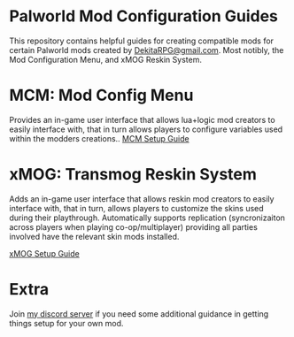 # Palworld Mod Configuration Guides
This repository contains helpful guides for creating compatible mods for certain Palworld mods created by DekitaRPG@gmail.com. Most notibly, the Mod Configuration Menu, and xMOG Reskin System. 


# MCM: Mod Config Menu
Provides an in-game user interface that allows lua+logic mod creators to easily interface with, that in turn allows players to configure variables used within the modders creations.. 
[MCM Setup Guide](/guides/mcm/readme.md)

# xMOG: Transmog Reskin System
Adds an in-game user interface that allows reskin mod creators to easily interface with, that in turn, allows players to customize the skins used during their playthrough. Automatically supports replication (syncronizaiton across players when playing co-op/multiplayer) providing all parties involved have the relevant skin mods installed.  

[xMOG Setup Guide](/guides/xmog/readme.md)


# Extra
Join [my discord server](https://discord.gg/DCXh2TUF2u) if you need some additional guidance in getting things setup for your own mod. 
